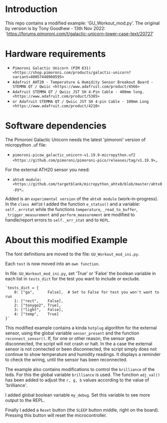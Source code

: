 Introduction
============

This repo contains a modified example: 'GU_Workout_mod.py'.
The original by version is by Tony Goodhew - 13th Nov 2022: ´<https://forums.pimoroni.com/t/galactic-unicorn-lower-case-text/20727>`


Hardware requirements
=====================

- `Pimoroni Galactic Unicorn (PIM 631) <https://shop.pimoroni.com/products/galactic-unicorn?variant=40057440960595>`
- `Adafruit AHT20 - Temperature & Humidity Sensor Breakout Board - STEMMA QT / Qwiic <https://www.adafruit.com/product/4566>`
- `Adafruit STEMMA QT / Qwiic JST SH 4-Pin Cable - 400mm long. <https://www.adafruit.com/product/5385>`
- `or Adafruit STEMMA QT / Qwiic JST SH 4-pin Cable - 100mm Long <https://www.adafruit.com/product/4210>`


Software dependencies
=============
The Pimoroni Galactic Unicorn needs the latest 'pimoroni' version of micropython .uf file:

* `pimoroni-picow_galactic_unicorn-v1.19.9-micropython.uf2 <https://github.com/pimoroni/pimoroni-pico/releases/tag/v1.19.9>`_

For the external ATH20 sensor you need:

* `ahtx0 module: <https://github.com/targetblank/micropython_ahtx0/blob/master/ahtx0.py<`_

Added is an `experimental version` of the `ahtx0 module` (work-in-progress). 
In the `class AHT10` I added the function `e_status()` and a variable: `self._errstat`
while the functions `temperature`, `_read_to_buffer`, `_trigger_measurement` and `perform_measurement` are modified
to handle/report errors to `self._err_stat` and to `REPL`.

About this modified Example
===========================

The font definitions are moved to the file: `GU_Workout_mod_ini.py`.

Each `test` is now moved into an `own function`. 

In file: `GU_Workout_mod_ini.py`, set 'True' or 'False' the boolean variable in each list in `tests_dict` for the test you want to
include or exclude.

    `tests_dict = {
        0: ["ga",      False],  # Set to False for test you won't want to run
        1: ["rect",    False],
        2: ["tonygo2", True],
        3: ["light",   False],
        4: ["temp",    True]
    }`

This modified example contains a kinda `hotplug` algorithm for the external sensor,
using the global variable `sensor_present` and the function `reconnect_sensor()`. If, for one or other reason, the sensor gets disconnected, the script will not crash or halt. In the a case the external sensor is not connected or been disconnected, the script simply does not continue to show temperature and humidity readings. It displays a reminder to check the wiring, until the sensor has been reconnected.

The example also contains modifications to control the `brilliance` of the leds.
For this the global variable `brilliance` is used. The function `adj_val()` has been added to adjust the `r, g, b` values according to the value of 'brilliance'.

I added global boolean variable `my_debug`. Set this variable to see more output to the REPL.

Finally I added a `Reset` button (the `SLEEP` button middle, right on the board). Pressing this button will reset the microcontroller.


